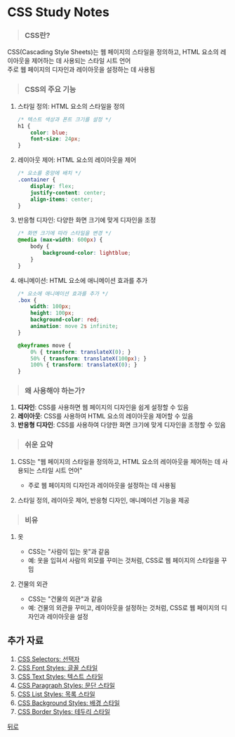 # CSS Study Notes
> ### CSS란?
CSS(Cascading Style Sheets)는 웹 페이지의 스타일을 정의하고, HTML 요소의 레이아웃을 제어하는 데 사용되는 스타일 시트 언어</br>
주로 웹 페이지의 디자인과 레이아웃을 설정하는 데 사용됨

> ### CSS의 주요 기능
1. 스타일 정의: HTML 요소의 스타일을 정의
    ```css
    /* 텍스트 색상과 폰트 크기를 설정 */
    h1 {
        color: blue;
        font-size: 24px;
    }
    ```

2. 레이아웃 제어: HTML 요소의 레이아웃을 제어
    ```css
    /* 요소를 중앙에 배치 */
    .container {
        display: flex;
        justify-content: center;
        align-items: center;
    }
    ```

3. 반응형 디자인: 다양한 화면 크기에 맞게 디자인을 조정
    ```css
    /* 화면 크기에 따라 스타일을 변경 */
    @media (max-width: 600px) {
        body {
            background-color: lightblue;
        }
    }
    ```

4. 애니메이션: HTML 요소에 애니메이션 효과를 추가
    ```css
    /* 요소에 애니메이션 효과를 추가 */
    .box {
        width: 100px;
        height: 100px;
        background-color: red;
        animation: move 2s infinite;
    }

    @keyframes move {
        0% { transform: translateX(0); }
        50% { transform: translateX(100px); }
        100% { transform: translateX(0); }
    }
    ```

> ### 왜 사용해야 하는가?
1. **디자인**: CSS를 사용하면 웹 페이지의 디자인을 쉽게 설정할 수 있음
2. **레이아웃**: CSS를 사용하여 HTML 요소의 레이아웃을 제어할 수 있음
3. **반응형 디자인**: CSS를 사용하여 다양한 화면 크기에 맞게 디자인을 조정할 수 있음

> ### 쉬운 요약
1. CSS는 "웹 페이지의 스타일을 정의하고, HTML 요소의 레이아웃을 제어하는 데 사용되는 스타일 시트 언어"
    - 주로 웹 페이지의 디자인과 레이아웃을 설정하는 데 사용됨

2. 스타일 정의, 레이아웃 제어, 반응형 디자인, 애니메이션 기능을 제공

> ### 비유
1. 옷
    - CSS는 "사람이 입는 옷"과 같음
    - 예: 옷을 입혀서 사람의 외모를 꾸미는 것처럼, CSS로 웹 페이지의 스타일을 꾸밈

2. 건물의 외관
    - CSS는 "건물의 외관"과 같음
    - 예: 건물의 외관을 꾸미고, 레이아웃을 설정하는 것처럼, CSS로 웹 페이지의 디자인과 레이아웃을 설정

## 추가 자료
1. [CSS Selectors: 선택자](Selectors.md)
2. [CSS Font Styles: 글꼴 스타일](FontStyles.md)
3. [CSS Text Styles: 텍스트 스타일](TextStyles.md)
4. [CSS Paragraph Styles: 문단 스타일](ParagraphStyles.md)
5. [CSS List Styles: 목록 스타일](ListStyles.md)
6. [CSS Background Styles: 배경 스타일](BackgroundStyles.md)
7. [CSS Border Styles: 테두리 스타일](BorderStyles.md)

[뒤로](/README.md)
